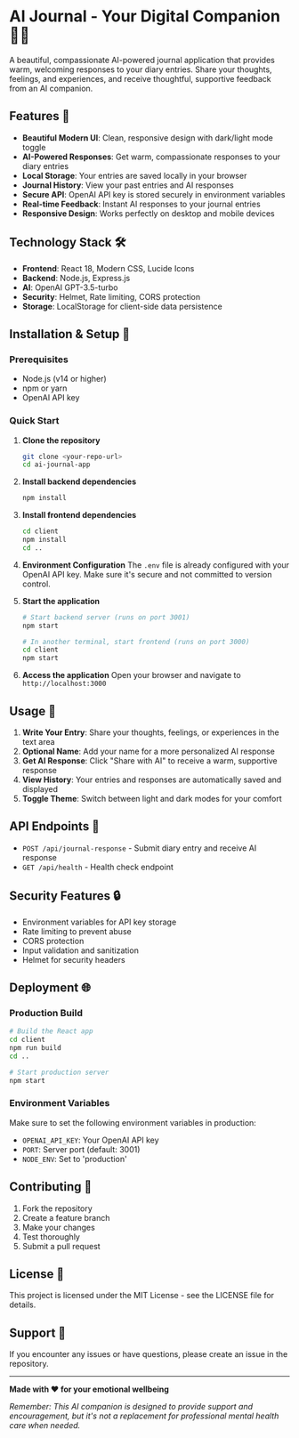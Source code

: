 # AI Journal - Your Digital Companion 📖✨

A beautiful, compassionate AI-powered journal application that provides warm, welcoming responses to your diary entries. Share your thoughts, feelings, and experiences, and receive thoughtful, supportive feedback from an AI companion.

## Features 🌟

- **Beautiful Modern UI**: Clean, responsive design with dark/light mode toggle
- **AI-Powered Responses**: Get warm, compassionate responses to your diary entries
- **Local Storage**: Your entries are saved locally in your browser
- **Journal History**: View your past entries and AI responses
- **Secure API**: OpenAI API key is stored securely in environment variables
- **Real-time Feedback**: Instant AI responses to your journal entries
- **Responsive Design**: Works perfectly on desktop and mobile devices

## Technology Stack 🛠️

- **Frontend**: React 18, Modern CSS, Lucide Icons
- **Backend**: Node.js, Express.js
- **AI**: OpenAI GPT-3.5-turbo
- **Security**: Helmet, Rate limiting, CORS protection
- **Storage**: LocalStorage for client-side data persistence

## Installation & Setup 🚀

### Prerequisites
- Node.js (v14 or higher)
- npm or yarn
- OpenAI API key

### Quick Start

1. **Clone the repository**
   ```bash
   git clone <your-repo-url>
   cd ai-journal-app
   ```

2. **Install backend dependencies**
   ```bash
   npm install
   ```

3. **Install frontend dependencies**
   ```bash
   cd client
   npm install
   cd ..
   ```

4. **Environment Configuration**
   The `.env` file is already configured with your OpenAI API key. Make sure it's secure and not committed to version control.

5. **Start the application**
   ```bash
   # Start backend server (runs on port 3001)
   npm start
   
   # In another terminal, start frontend (runs on port 3000)
   cd client
   npm start
   ```

6. **Access the application**
   Open your browser and navigate to `http://localhost:3000`

## Usage 💭

1. **Write Your Entry**: Share your thoughts, feelings, or experiences in the text area
2. **Optional Name**: Add your name for a more personalized AI response
3. **Get AI Response**: Click "Share with AI" to receive a warm, supportive response
4. **View History**: Your entries and responses are automatically saved and displayed
5. **Toggle Theme**: Switch between light and dark modes for your comfort

## API Endpoints 🔌

- `POST /api/journal-response` - Submit diary entry and receive AI response
- `GET /api/health` - Health check endpoint

## Security Features 🔒

- Environment variables for API key storage
- Rate limiting to prevent abuse
- CORS protection
- Input validation and sanitization
- Helmet for security headers

## Deployment 🌐

### Production Build
```bash
# Build the React app
cd client
npm run build
cd ..

# Start production server
npm start
```

### Environment Variables
Make sure to set the following environment variables in production:
- `OPENAI_API_KEY`: Your OpenAI API key
- `PORT`: Server port (default: 3001)
- `NODE_ENV`: Set to 'production'

## Contributing 🤝

1. Fork the repository
2. Create a feature branch
3. Make your changes
4. Test thoroughly
5. Submit a pull request

## License 📄

This project is licensed under the MIT License - see the LICENSE file for details.

## Support 💬

If you encounter any issues or have questions, please create an issue in the repository.

---

**Made with ❤️ for your emotional wellbeing**

*Remember: This AI companion is designed to provide support and encouragement, but it's not a replacement for professional mental health care when needed.*